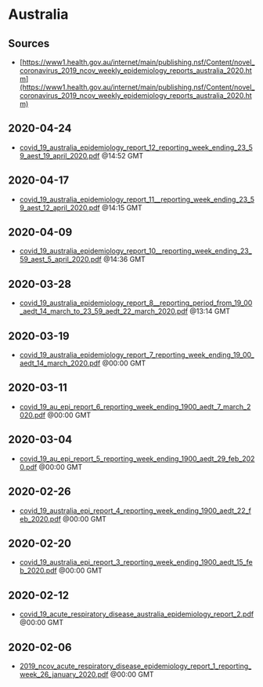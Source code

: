 # Australia

## Sources

* [https://www1.health.gov.au/internet/main/publishing.nsf/Content/novel_coronavirus_2019_ncov_weekly_epidemiology_reports_australia_2020.htm](https://www1.health.gov.au/internet/main/publishing.nsf/Content/novel_coronavirus_2019_ncov_weekly_epidemiology_reports_australia_2020.htm)


## 2020-04-24

* [covid\_19\_australia\_epidemiology\_report\_12\_reporting\_week\_ending\_23\_59\_aest\_19\_april\_2020.pdf](9d1bffb130ec3c5edf8985ea6cd6f14737ee37ce/file.pdf) @14:52 GMT

## 2020-04-17

* [covid\_19\_australia\_epidemiology\_report\_11\_\_reporting\_week\_ending\_23\_59\_aest\_12\_april\_2020.pdf](6dd29269d57a3c851af2058aea5d2399ab868627/file.pdf) @14:15 GMT

## 2020-04-09

* [covid\_19\_australia\_epidemiology\_report\_10\_\_reporting\_week\_ending\_23\_59\_aest\_5\_april\_2020.pdf](fd3f91785c0327b9931b3cdf3714f63acec85a69/file.pdf) @14:36 GMT

## 2020-03-28

* [covid\_19\_australia\_epidemiology\_report\_8\_\_reporting\_period\_from\_19\_00\_aedt\_14\_march\_to\_23\_59\_aedt\_22\_march\_2020.pdf](edd5de08d18398e6facc2618f9a0a87571278eae/file.pdf) @13:14 GMT

## 2020-03-19

* [covid\_19\_australia\_epidemiology\_report\_7\_reporting\_week\_ending\_19\_00\_aedt\_14\_march\_2020.pdf](956b342636f50cafe1714af4087dd80af8922fa3/file.pdf) @00:00 GMT

## 2020-03-11

* [covid\_19\_au\_epi\_report\_6\_reporting\_week\_ending\_1900\_aedt\_7\_march\_2020.pdf](d1de919187eadcd1ccc17b680d0183da3460d952/file.pdf) @00:00 GMT

## 2020-03-04

* [covid\_19\_au\_epi\_report\_5\_reporting\_week\_ending\_1900\_aedt\_29\_feb\_2020.pdf](fd5b0d274d743aef9112eedfc539ef1b9f561dab/file.pdf) @00:00 GMT

## 2020-02-26

* [covid\_19\_australia\_epi\_report\_4\_reporting\_week\_ending\_1900\_aedt\_22\_feb\_2020.pdf](f66538cf3af77fcaf2e19073801c1dd1e2619979/file.pdf) @00:00 GMT

## 2020-02-20

* [covid\_19\_australia\_epi\_report\_3\_reporting\_week\_ending\_1900\_aedt\_15\_feb\_2020.pdf](3a1fc9e6d8c1e0c4c4859cdbeed156f36c645998/file.pdf) @00:00 GMT

## 2020-02-12

* [covid\_19\_acute\_respiratory\_disease\_australia\_epidemiology\_report\_2.pdf](19f74798f28ff4c4b307cb7ae22230c8811ee178/file.pdf) @00:00 GMT

## 2020-02-06

* [2019\_ncov\_acute\_respiratory\_disease\_epidemiology\_report\_1\_reporting\_week\_26\_january\_2020.pdf](9940ddfe5f9c1a60b37ce71343fe96707ec4b4a9/file.pdf) @00:00 GMT
